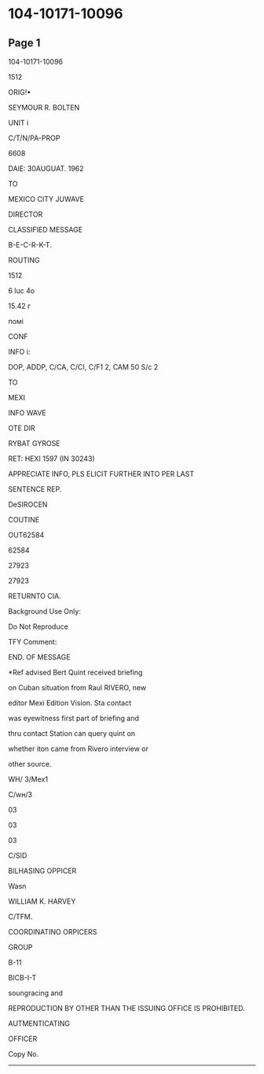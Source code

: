 # 104-10171-10096

## Page 1

104-10171-10096

1512

ORIG!•

SEYMOUR R. BOLTEN

UNIT i

C/T/N/PA-PROP

6608

DAlE: 30AUGUAT. 1962

TO

MEXICO CITY JUWAVE

DIRECTOR

CLASSIFIED MESSAGE

B-E-C-R-K-T.

ROUTING

1512

6 luc 4o

15.42 г

помі

CONF

INFO i:

DOP, ADDP, C/CA, C/CI, C/F1 2, CAM 50 S/c 2

TO

MEXI

INFO WAVE

OTE DIR

RYBAT GYROSE

RET: HEXI 1597 (IN 30243)

APPRECIATE INFO, PLS ELICIT FURTHER INTO PER LAST

SENTENCE REP.

DeSIROCEN

COUTINE

OUT62584

62584

27923

27923

RETURNTO CIA.

Background Use Only:

Do Not Reproduce

TFY Comment:

END. OF MESSAGE

*Ref advised Bert Quint received briefing

on Cuban situation from Raul RIVERO, new

editor Mexi Edition Vision. Sta contact

was eyewitness first part of briefing and

thru contact Station can query quint on

whether iton came from Rivero interview or

other source.

WH/ 3/Mex1

C/wн/3

03

03

03

C/SID

BILHASING OPPICER

Wasn

WILLIAM K. HARVEY

C/TFM.

COORDINATINO ORPICERS

GROUP

B-11

BICB-I-T

soungracing and

REPRODUCTION BY OTHER THAN THE ISSUING OFFICE IS PROHIBITED.

AUTMENTICATING

OFFICER

Copy No.

---

